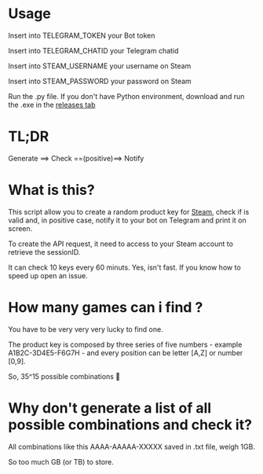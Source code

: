 # Usage
Insert into TELEGRAM_TOKEN your Bot token

Insert into TELEGRAM_CHATID your Telegram chatid

Insert into STEAM_USERNAME your username on Steam

Insert into STEAM_PASSWORD your password on Steam

Run the .py file.
If you don't have Python environment, download and run the .exe in the [releases tab](https://github.com/brottobhmg/steam-key-checker/releases)

# TL;DR
Generate ==> Check ==(positive)==> Notify

# What is this?
This script allow you to create a random product key for [Steam](https://store.steampowered.com/), check if is valid and, in positive case, notify it to your bot on Telegram and print it on screen.

To create the API request, it need to access to your Steam account to retrieve the sessionID.

It can check 10 keys every 60 minuts. Yes, isn't fast. If you know how to speed up open an issue.



# How many games can i find ?
You have to be very very very lucky to find one.

The product key is composed by three series of five numbers - example A1B2C-3D4E5-F6G7H - and every position can be letter [A,Z] or number [0,9].

So, 35^15 possible combinations
🤯

# Why don't generate a list of all possible combinations and check it?
All combinations like this AAAA-AAAAA-XXXXX saved in .txt file, weigh 1GB.

So too much GB (or TB) to store.


